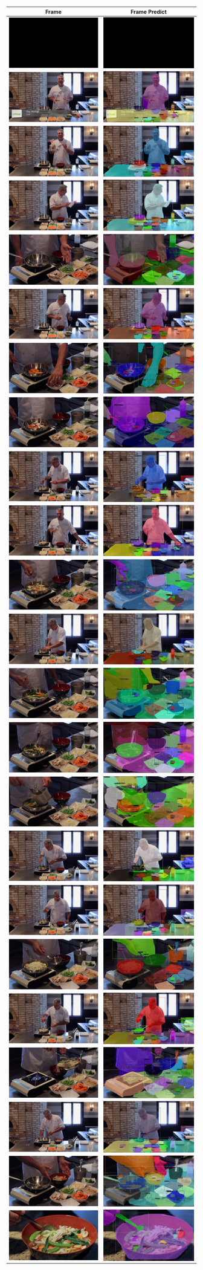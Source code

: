| Frame | Frame Predict |
:-------------------------:|:-------------------------:
![](frame0.jpg) | ![](frame0_processed.jpg)
![](frame250.jpg) | ![](frame250_processed.jpg)
![](frame500.jpg) | ![](frame500_processed.jpg)
![](frame750.jpg) | ![](frame750_processed.jpg)
![](frame1000.jpg) | ![](frame1000_processed.jpg)
![](frame1250.jpg) | ![](frame1250_processed.jpg)
![](frame1500.jpg) | ![](frame1500_processed.jpg)
![](frame1750.jpg) | ![](frame1750_processed.jpg)
![](frame2000.jpg) | ![](frame2000_processed.jpg)
![](frame2250.jpg) | ![](frame2250_processed.jpg)
![](frame2500.jpg) | ![](frame2500_processed.jpg)
![](frame2750.jpg) | ![](frame2750_processed.jpg)
![](frame3000.jpg) | ![](frame3000_processed.jpg)
![](frame3250.jpg) | ![](frame3250_processed.jpg)
![](frame3500.jpg) | ![](frame3500_processed.jpg)
![](frame3750.jpg) | ![](frame3750_processed.jpg)
![](frame4000.jpg) | ![](frame4000_processed.jpg)
![](frame4250.jpg) | ![](frame4250_processed.jpg)
![](frame4500.jpg) | ![](frame4500_processed.jpg)
![](frame4750.jpg) | ![](frame4750_processed.jpg)
![](frame5000.jpg) | ![](frame5000_processed.jpg)
![](frame5250.jpg) | ![](frame5250_processed.jpg)
![](frame5500.jpg) | ![](frame5500_processed.jpg)
